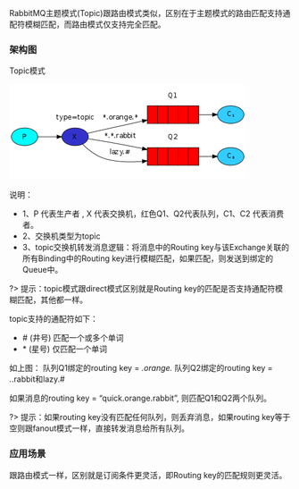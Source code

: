 RabbitMQ主题模式(Topic)跟路由模式类似，区别在于主题模式的路由匹配支持通配符模糊匹配，而路由模式仅支持完全匹配。

### 架构图
Topic模式

![](./img/6-1.png)

说明：

- 1、P 代表生产者 , X 代表交换机，红色Q1、Q2代表队列，C1、C2 代表消费者。
- 2、交换机类型为topic
- 3、topic交换机转发消息逻辑：将消息中的Routing key与该Exchange关联的所有Binding中的Routing key进行模糊匹配，如果匹配，则发送到绑定的Queue中。

?> 提示：topic模式跟direct模式区别就是Routing key的匹配是否支持通配符模糊匹配，其他都一样。

topic支持的通配符如下：

- \# (井号) 匹配一个或多个单词
- \* (星号) 仅匹配一个单词

如上图：
队列Q1绑定的routing key = *.orange.*
队列Q2绑定的routing key = *.*.rabbit和lazy.#

如果消息的routing key = “quick.orange.rabbit”, 则匹配Q1和Q2两个队列。

?> 提示：如果routing key没有匹配任何队列，则丢弃消息，如果routing key等于空则跟fanout模式一样，直接转发消息给所有队列。

### 应用场景
跟路由模式一样，区别就是订阅条件更灵活，即Routing key的匹配规则更灵活。